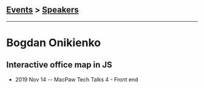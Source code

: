 ## [Events](../README.md) > [Speakers](../speakers.md)
---

# Bogdan Onikienko

## Interactive office map in JS
- 2019 Nov 14 -- MacPaw Tech Talks 4 - Front end    
